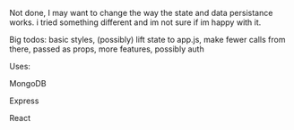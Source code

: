Not done, I may want to change the way the state and data persistance works. i tried something different and im not sure if im happy with it.

Big todos:
basic styles, (possibly) lift state to app.js, make fewer calls from there, passed as props, more features, possibly auth

Uses:

MongoDB

Express

React


